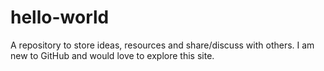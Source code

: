 # hello-world
A repository to store ideas, resources and share/discuss with others.
I am new to GitHub and would love to explore this site.
